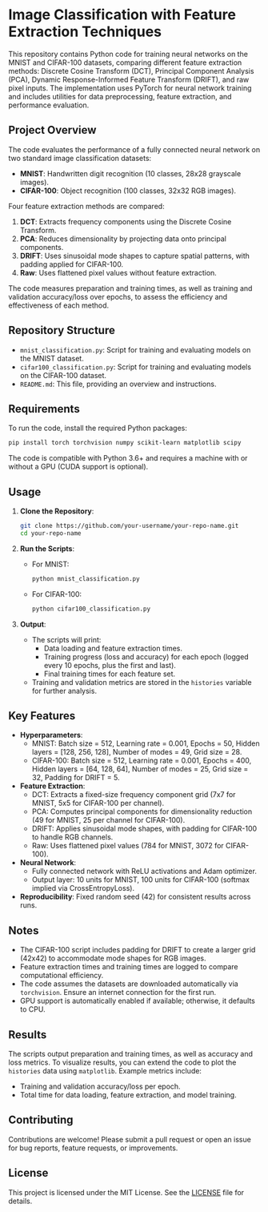 # Image Classification with Feature Extraction Techniques

This repository contains Python code for training neural networks on the MNIST and CIFAR-100 datasets, comparing different feature extraction methods: Discrete Cosine Transform (DCT), Principal Component Analysis (PCA), Dynamic Response-Informed Feature Transform (DRIFT), and raw pixel inputs. The implementation uses PyTorch for neural network training and includes utilities for data preprocessing, feature extraction, and performance evaluation.

## Project Overview

The code evaluates the performance of a fully connected neural network on two standard image classification datasets:
- **MNIST**: Handwritten digit recognition (10 classes, 28x28 grayscale images).
- **CIFAR-100**: Object recognition (100 classes, 32x32 RGB images).

Four feature extraction methods are compared:
1. **DCT**: Extracts frequency components using the Discrete Cosine Transform.
2. **PCA**: Reduces dimensionality by projecting data onto principal components.
3. **DRIFT**: Uses sinusoidal mode shapes to capture spatial patterns, with padding applied for CIFAR-100.
4. **Raw**: Uses flattened pixel values without feature extraction.

The code measures preparation and training times, as well as training and validation accuracy/loss over epochs, to assess the efficiency and effectiveness of each method.

## Repository Structure

- `mnist_classification.py`: Script for training and evaluating models on the MNIST dataset.
- `cifar100_classification.py`: Script for training and evaluating models on the CIFAR-100 dataset.
- `README.md`: This file, providing an overview and instructions.

## Requirements

To run the code, install the required Python packages:

```bash
pip install torch torchvision numpy scikit-learn matplotlib scipy
```

The code is compatible with Python 3.6+ and requires a machine with or without a GPU (CUDA support is optional).

## Usage

1. **Clone the Repository**:
   ```bash
   git clone https://github.com/your-username/your-repo-name.git
   cd your-repo-name
   ```

2. **Run the Scripts**:
   - For MNIST:
     ```bash
     python mnist_classification.py
     ```
   - For CIFAR-100:
     ```bash
     python cifar100_classification.py
     ```

3. **Output**:
   - The scripts will print:
     - Data loading and feature extraction times.
     - Training progress (loss and accuracy) for each epoch (logged every 10 epochs, plus the first and last).
     - Final training times for each feature set.
   - Training and validation metrics are stored in the `histories` variable for further analysis.

## Key Features

- **Hyperparameters**:
  - MNIST: Batch size = 512, Learning rate = 0.001, Epochs = 50, Hidden layers = [128, 256, 128], Number of modes = 49, Grid size = 28.
  - CIFAR-100: Batch size = 512, Learning rate = 0.001, Epochs = 400, Hidden layers = [64, 128, 64], Number of modes = 25, Grid size = 32, Padding for DRIFT = 5.
- **Feature Extraction**:
  - DCT: Extracts a fixed-size frequency component grid (7x7 for MNIST, 5x5 for CIFAR-100 per channel).
  - PCA: Computes principal components for dimensionality reduction (49 for MNIST, 25 per channel for CIFAR-100).
  - DRIFT: Applies sinusoidal mode shapes, with padding for CIFAR-100 to handle RGB channels.
  - Raw: Uses flattened pixel values (784 for MNIST, 3072 for CIFAR-100).
- **Neural Network**:
  - Fully connected network with ReLU activations and Adam optimizer.
  - Output layer: 10 units for MNIST, 100 units for CIFAR-100 (softmax implied via CrossEntropyLoss).
- **Reproducibility**: Fixed random seed (42) for consistent results across runs.

## Notes

- The CIFAR-100 script includes padding for DRIFT to create a larger grid (42x42) to accommodate mode shapes for RGB images.
- Feature extraction times and training times are logged to compare computational efficiency.
- The code assumes the datasets are downloaded automatically via `torchvision`. Ensure an internet connection for the first run.
- GPU support is automatically enabled if available; otherwise, it defaults to CPU.

## Results

The scripts output preparation and training times, as well as accuracy and loss metrics. To visualize results, you can extend the code to plot the `histories` data using `matplotlib`. Example metrics include:
- Training and validation accuracy/loss per epoch.
- Total time for data loading, feature extraction, and model training.

## Contributing

Contributions are welcome! Please submit a pull request or open an issue for bug reports, feature requests, or improvements.

## License

This project is licensed under the MIT License. See the [LICENSE](LICENSE) file for details.